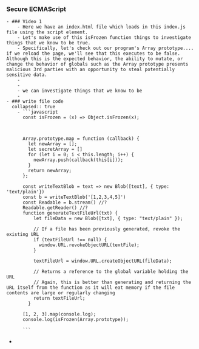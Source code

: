 ### Secure ECMAScript
	- ### Video 1
		- Here we have an index.html file which loads in this index.js file using the script element.
		- Let's make use of this isFrozen function things to investigate things that we know to be true.
		- Specifically, let's check out our program's Array prototype.... if we reload the page, we'll see that this executes to be false. Although this is the expected behavior, the ability to mutate, or change the behavior of globals such as the Array prototype presents malicious 3rd parties with an opportunity to steal potentially sensitive data.
		-
		-
		- we can investigate things that we know to be
		-
	- ### write file code
	  collapsed:: true
		- ```javascript
		  const isFrozen = (x) => Object.isFrozen(x);
		  
		  
		  
		  Array.prototype.map = function (callback) {
		    let newArray = [];
		    let secretArray = []
		    for (let i = 0; i < this.length; i++) {
		      newArray.push(callback(this[i]));
		    }
		    return newArray;
		  };
		  
		  const writeTextBlob = text => new Blob([text], { type: 'text/plain'})
		  const b = writeTextBlob('[1,2,3,4,5]') 
		  const Readable = b.stream() //?
		  Readable.getReader() //?
		  function generateTextFileUrl(txt) {
		      let fileData = new Blob([txt], { type: "text/plain" });
		    
		      // If a file has been previously generated, revoke the existing URL
		      if (textFileUrl !== null) {
		        window.URL.revokeObjectURL(textFile);
		      }
		    
		      textFileUrl = window.URL.createObjectURL(fileData);
		    
		      // Returns a reference to the global variable holding the URL
		      // Again, this is better than generating and returning the URL itself from the function as it will eat memory if the file contents are large or regularly changing
		      return textFileUrl;
		    }
		  
		  [1, 2, 3].map(console.log);
		  console.log(isFrozen(Array.prototype));
		  
		  ```
-